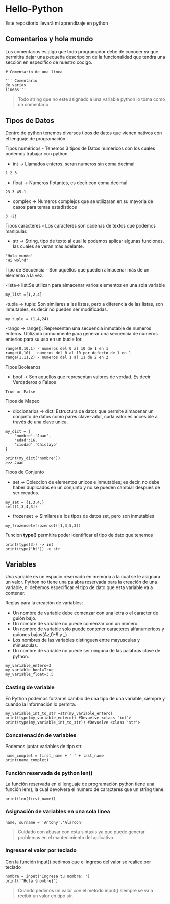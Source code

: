 # Hello-Python

Este repositorio llevará mi aprendizaje en python

## Comentarios y hola mundo

Los comentarios es algo que todo programador debe de conocer ya que permitira dejar una pequeña descripcion de la funcionalidad que tendra una sección en especifico de nuestro codigo.

```
# Comentario de una linea

''' Comentario
de varias
lineas'''
```

> Todo string que no este asignado a una variable python lo toma como un comentario

## Tipos de Datos

Dentro de python tenemos diversos tipos de datos que vienen nativos con el lenguaje de programación.

Tipos numéricos - Tenemos 3 tipos de Datos numericos con los cuales podemos trabajar con python.

- int -> Llamados enteros, seran numeros sin coma decimal

```
1 2 3
```

- float -> Numeros flotantes, es decir con coma decimal

```
23.3 45.1
```

- complex -> Numeros complejos que se utilizaran en su mayoria de casos para temas estadisticos

```
3 +2j
```

Tipos caracteres - Los caracteres son cadenas de textos que podemos manipular.

- str -> String, tipo de texto al cual le podemos aplicar algunas funciones, las cuales se veran más adelante.

```
'Hola mundo'
"Hi wolrd"
```

Tipo de Secuencia - Son aquellos que pueden almacenar más de un elemento a la vez.

-lista-> list:Se utilizan para almacenar varios elementos en una sola variable

```
my_list =[1,2,4]
```

-tupla -> tuple: Son similares a las listas, pero a diferencia de las listas, son inmutables, es decir no pueden ser modificadas.

```
my_tuple = (1,4,24)
```

-rango -> range(): Representan una secuencia inmutable de numeros enteros. Utilizado comunmente para generar una secuencia de numeros enterios para su uso en un bucle for.

```
range(0,10,1) - numeros del 0 al 10 de 1 en 1
range(0,10) - numeros del 0 al 10 por defecto de 1 en 1
range(1,11,2) - numeros del 1 al 11 de 2 en 2
```

Tipos Booleanos

- bool -> Son aquellos que representan valores de verdad. Es decir Verdaderos o Falsos

```
True or False
```

Tipos de Mapeo

- diccionarios -> dict: Estructura de datos que permite almacenar un conjunto de datos como pares clave-valor, cada valor es accesible a través de una clave unica.

```
my_dict = {
    'nombre':'Juan',
    'edad':16,
    'ciudad':'Chiclayo'
}

print(my_dict['nombre'])
>>> Juan
```

Tipos de Conjunto

- set -> Coleccion de elementos unicos e inmutables; es decir, no debe haber duplicados en un conjunto y no se pueden cambiar despues de ser creados.

```
my_set = {1,3,4,}
set([1,3,4,3])
```

- frozenset -> Similares a los tipos de datos set, pero son inmutables

```
my_frozenset=frozenset([1,3,5,3])
```

Funcion **type()** permitira poder identificar el tipo de dato que tenemos

```
print(type(3)) -> int
print(type('hi')) -> str
```

## Variables

Una variable es un espacio reservado en memoria a la cual se le asignara un valor.
Python no tiene una palabra reservada para la creación de una variable, ni debemos especificar el tipo de dato que esta variable va a contener.

Reglas para la creación de variables:

- Un nombre de variable debe comenzar con una letra o el caracter de guión bajo.
- Un nombre de variable no puede comenzar con un número.
- Un nombre de variable solo puede contener caracteres alfanumericos y guiones bajos(Az,0-9 y \_)
- Los nombres de las variables distinguen entre mayusculas y minusculas.
- Un nombre de variable no puede ser ninguna de las palabras clave de python.

```
my_variable_entero=3
my_variable_bool=True
my_variable_float=3.5
```

### Casting de variable

En Python podemos forzar el cambio de una tipo de una variable, siempre y cuando la información lo permita.

```
my_variable_int_to_str =str(my_variable_entero)
print(type(my_variable_entero)) #Devuelve <class 'int'>
print(type(my_variable_int_to_str)) #Devuelve <class 'str'>
```

### Concatenación de variables

Podemos juntar variables de tipo str.

```
name_complet = first_name + ' ' + last_name
print(name_complet)
```

### Función reservada de python len()

La función reservada en el lenguaje de programación python tiene una función len(), la cual devolvera el numero de caracteres que un string tiene.

```
print(len(first_name))
```

### Asignación de variables en una sola linea

```
name, surname = 'Antony','Alarcon'
```

> Cuidado con abusar con esta sintaxis ya que puede generar problemas en el mantenimiento del aplicativo.

### Ingresar el valor por teclado

Con la función input() pedimos que el ingreso del valor se realice por teclado

```
nombre = input('Ingresa tu nombre: ')
print(f"Hola {nombre}")
```

> Cuando pedimos un valor con el metodo input() siempre se va a recibir un valor en tipo str.
